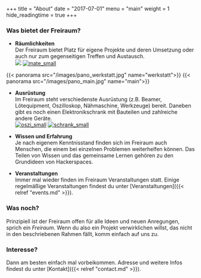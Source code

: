 +++
title = "About"
date = "2017-07-01"
menu = "main"
weight = 1
hide_readingtime = true
+++
### Was bietet der Freiraum?

  * **Räumlichkeiten**  
Der Freiraum bietet Platz für eigene Projekte und deren Umsetzung oder auch nur zum gegenseitigen Treffen und Austausch.  
[![](/uploads/2012/11/tafel_small.jpg)](http://frrm.de/wp-content/uploads/2012/11/tafel_small.jpg)
[![mate_small](/uploads/2012/11/mate_small.jpg)](/uploads/2012/11/mate_small.jpg)

{{< panorama src="/images/pano_werkstatt.jpg" name="werkstatt">}}
{{< panorama src="/images/pano_main.jpg" name="main">}}

  * **Ausrüstung**  
Im Freiraum steht verschiedenste Ausrüstung (z.B. Beamer, Lötequipment, Oszilloskop, Nähmaschine, Werkzeuge) bereit. Daneben gibt es noch einen Elektronikschrank mit Bauteilen und zahlreiche andere Geräte.  
[![oszi_small](/uploads/2012/11/oszi_small.jpg)](/uploads/2012/11/oszi_small.jpg)
[![schrank_small](/uploads/2012/11/schrank_small.jpg)](/uploads/2012/11/schrank_small.jpg)

  * **Wissen und Erfahrung**  
Je nach eigenem Kenntnisstand finden sich im Freiraum auch Menschen, die einem bei einzelnen Problemen weiterhelfen können. Das Teilen von Wissen und das gemeinsame Lernen gehören zu den Grundideen von Hackerspaces.

  * **Veranstaltungen**  
Immer mal wieder finden im Freiraum Veranstaltungen statt. Einige regelmäßige Veranstaltungen findest du unter [Veranstaltungen]({{< relref "events.md" >}}).

### Was noch?
Prinzipiell ist der Freiraum offen für alle Ideen und neuen Anregungen, sprich ein _Freiraum_. Wenn du also ein Projekt verwirklichen willst, das nicht in den beschriebenen Rahmen fällt, komm einfach auf uns zu.

### Interesse?
Dann am besten einfach mal vorbeikommen. Adresse und weitere Infos findest du unter [Kontakt]({{< relref "contact.md" >}}).
